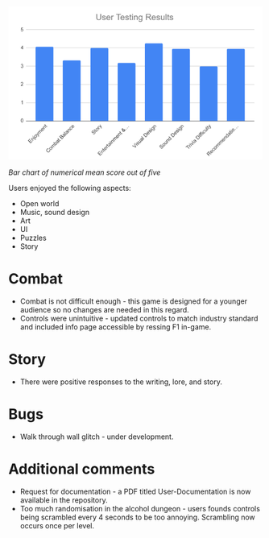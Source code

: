 ![Enjoyment](./charts/user_testing_results.png)

*Bar chart of numerical mean score out of five*

Users enjoyed the following aspects:
 - Open world
 - Music, sound design
 - Art
 - UI
 - Puzzles
 - Story

# Combat
 - Combat is not difficult enough - this game is designed for a younger audience so no changes are needed in this regard.
 - Controls were unintuitive - updated controls to match industry standard and included info page accessible by ressing F1 in-game.

# Story
 - There were positive responses to the writing, lore, and story.

# Bugs
 - Walk through wall glitch - under development.

# Additional comments
 - Request for documentation - a PDF titled User-Documentation is now available in the repository.
 - Too much randomisation in the alcohol dungeon - users founds controls being scrambled every 4 seconds to be too annoying. Scrambling now occurs once per level.